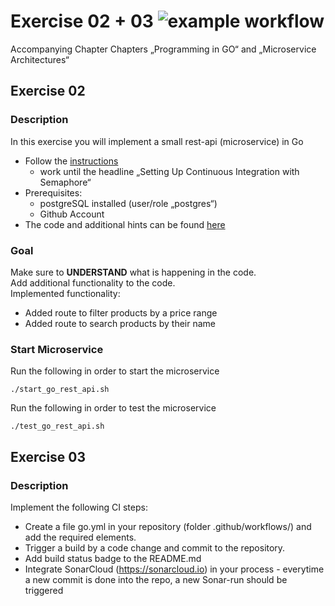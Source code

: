 # Exercise 02 + 03 ![example workflow](https://github.com/stefanpenzinger/cicd-exercises/actions/workflows/go.yml/badge.svg)
Accompanying Chapter  Chapters „Programming in GO“ and „Microservice Architectures“

## Exercise 02
### Description
In this exercise you will implement a small rest-api (microservice) in Go
- Follow the [instructions](https://semaphoreci.com/community/tutorials/building-andtesting-a-rest-api-in-go-with-gorilla-mux-and-postgresql)
  - work until the headline „Setting Up Continuous Integration with Semaphore“
- Prerequisites:
  - postgreSQL installed (user/role „postgres“)
  - Github Account
- The code and additional hints can be found [here](https://github.com/mrckurz/go-mux)

### Goal
Make sure to **UNDERSTAND** what is happening in the code.<br>
Add additional functionality to the code.<br>
Implemented functionality:
- Added route to filter products by a price range
- Added route to search products by their name

### Start Microservice
Run the following in order to start the microservice
```shell
./start_go_rest_api.sh
```

Run the following in order to test the microservice
```shell
./test_go_rest_api.sh
```

## Exercise 03
### Description
Implement the following CI steps:
- Create a file go.yml in your repository (folder .github/workflows/) and add the required elements.
- Trigger a build by a code change and commit to the repository.
- Add build status badge to the README.md
- Integrate SonarCloud (https://sonarcloud.io) in your process - everytime a new commit is done into the repo, a new Sonar-run should be triggered